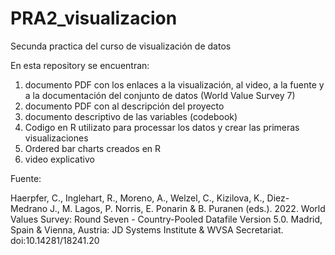 # PRA2_visualizacion
Secunda practica del curso de visualización de datos

En esta repository se encuentran:

1) documento PDF con los enlaces a la visualización, al video, a la fuente y a la documentación del conjunto de datos (World Value Survey 7)
3) documento PDF con al descripción del proyecto
4) documento descriptivo de las variables (codebook)
5) Codigo en R utilizato para processar los datos y crear las primeras visualizaciones
6) Ordered bar charts creados en R
7) video explicativo

Fuente:

Haerpfer, C., Inglehart, R., Moreno, A., Welzel, C., Kizilova, K., Diez-Medrano J., M. Lagos, P. Norris, E. Ponarin & B. Puranen (eds.). 2022. World Values Survey: Round Seven - Country-Pooled Datafile Version 5.0. Madrid, Spain & Vienna, Austria: JD Systems Institute & WVSA Secretariat. doi:10.14281/18241.20
